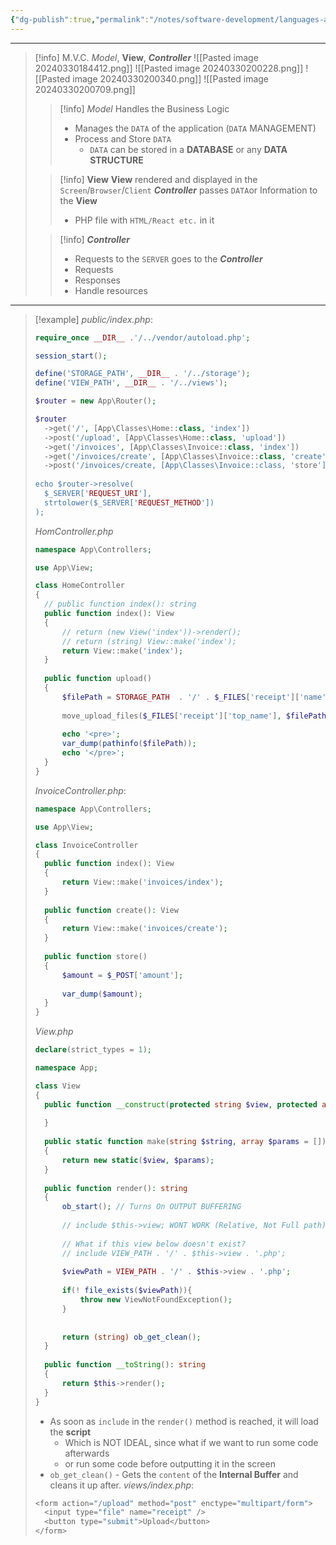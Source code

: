 ```yaml
---
{"dg-publish":true,"permalink":"/notes/software-development/languages-and-frameworks/web-development/backend/php/03-mvc/01-mvc/","tags":["programming","php","webdevelopment","backend","OOP"],"created":"2025-07-13T15:24:51.170+08:00"}
---
```



--- 
> [!info] M.V.C.
> _Model_, __View__, ___Controller___
> ![[Pasted image 20240330184412.png]]
> ![[Pasted image 20240330200228.png]]
> ![[Pasted image 20240330200340.png]]
> ![[Pasted image 20240330200709.png]]
>> [!info] _Model_
>>Handles the Business Logic
>> - Manages the `DATA` of the application (`DATA` MANAGEMENT)
>> 	- Process and Store `DATA`
>> 		- `DATA` can be stored in a __DATABASE__ or any __DATA STRUCTURE__
>
>> [!info] __View__
>> __View__ rendered and displayed in the `Screen`/`Browser`/`Client`
>> ___Controller___ passes `DATA`or Information to the __View__
>> - PHP file with `HTML/React etc.` in it
>
>> [!info] ___Controller___
>> - Requests to the `SERVER` goes to the ___Controller___
>> 	- Requests
>> 	- Responses
>> 	- Handle resources


---
>[!example]
> _public/index.php_:
> ```php
> require_once __DIR__ .'/../vendor/autoload.php';
> 
> session_start();
> 
> define('STORAGE_PATH', __DIR__ . '/../storage');
> define('VIEW_PATH', __DIR__ . '/../views');
> 
> $router = new App\Router();
> 
> $router
>	->get('/', [App\Classes\Home::class, 'index'])
>	->post('/upload', [App\Classes\Home::class, 'upload'])
>	->get('/invoices', [App\Classes\Invoice::class, 'index'])
>	->get('/invoices/create', [App\Classes\Invoice::class, 'create'])
>	->post('/invoices/create, [App\Classes\Invoice::class, 'store']);
>	
>echo $router->resolve(
>	$_SERVER['REQUEST_URI'],
>	strtolower($_SERVER['REQUEST_METHOD'])
>);
> ```
> 
>_HomController.php_
>```php
>namespace App\Controllers;
>
>use App\View;
>
>class HomeController
>{
>	// public function index(): string
>	public function index(): View
>	{
>		// return (new View('index'))->render();
>		// return (string) View::make('index');
>		return View::make('index');
>	}
>	
>	public function upload()
>	{
>		$filePath = STORAGE_PATH  . '/' . $_FILES['receipt']['name'];
>		
>		move_upload_files($_FILES['receipt']['top_name'], $filePath);
>		
>		echo '<pre>';
>		var_dump(pathinfo($filePath));
>		echo '</pre>';
>	}
>}
>```
>
>_InvoiceController.php_:
>```php
>namespace App\Controllers;
>
>use App\View;
>
>class InvoiceController
>{
>	public function index(): View
>	{
>		return View::make('invoices/index');
>	}
>	
>	public function create(): View
>	{
>		return View::make('invoices/create');
>	}
>	
>	public function store()
>	{
>		$amount = $_POST['amount'];
>		
>		var_dump($amount);
>	}
>}
>```
>
>_View.php_
>```php
>declare(strict_types = 1);
>
>namespace App;
>
>class View
>{
>	public function __construct(protected string $view, protected array $params = []) {
>	
>	}
>	
>	public static function make(string $string, array $params = []): static
>	{
>		return new static($view, $params);
>	}
>	
>	public function render(): string
>	{
>		ob_start(); // Turns On OUTPUT BUFFERING
>		
>		// include $this->view; WONT WORK (Relative, Not Full path)
>		
>		// What if this view below doesn't exist?
>		// include VIEW_PATH . '/' . $this->view . '.php';
>		
>		$viewPath = VIEW_PATH . '/' . $this->view . '.php';
>		
>		if(! file_exists($viewPath)){
>			throw new ViewNotFoundException();
>		}
>		
>		
>		return (string) ob_get_clean();
>	}
>	
>	public function __toString(): string
>	{
>		return $this->render();
>	}
>}
>```
> - As soon as `include` in the `render()` method is reached,  it will load the __script__
> 	- Which is NOT IDEAL, since what if we want to run some code afterwards
> 	- or run some code before outputting it in the screen
> - `ob_get_clean()` - Gets the `content` of the __Internal Buffer__ and cleans it up after.
>_views/index.php_:
>```php
><form action="/upload" method="post" enctype="multipart/form">
>	<input type="file" name="receipt" />
>	<button type="submit">Upload</button>
></form>
>```


